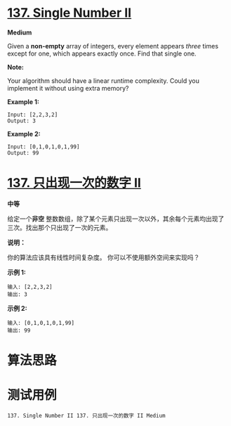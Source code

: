 # [137. Single Number II][enTitle]

**Medium**

Given a **non-empty**  array of integers, every element appears  *three*  times except for one, which appears exactly once. Find that single one.

**Note:** 

Your algorithm should have a linear runtime complexity. Could you implement it without using extra memory?

**Example 1:** 

```
Input: [2,2,3,2]
Output: 3

```

**Example 2:** 

```
Input: [0,1,0,1,0,1,99]
Output: 99
```


# [137. 只出现一次的数字 II][cnTitle]

**中等**

给定一个**非空** 整数数组，除了某个元素只出现一次以外，其余每个元素均出现了三次。找出那个只出现了一次的元素。

**说明：** 

你的算法应该具有线性时间复杂度。 你可以不使用额外空间来实现吗？

**示例 1:** 

```
输入: [2,2,3,2]
输出: 3

```

**示例 2:** 

```
输入: [0,1,0,1,0,1,99]
输出: 99
```




# 算法思路

# 测试用例
```
137. Single Number II 137. 只出现一次的数字 II Medium
```

[enTitle]: https://leetcode.com/problems/single-number-ii/
[cnTitle]: https://leetcode-cn.com/problems/single-number-ii/
